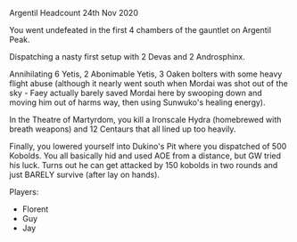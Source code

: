 Argentil Headcount
24th Nov 2020

You went undefeated in the first 4 chambers of the gauntlet on Argentil Peak.

Dispatching a nasty first setup with 2 Devas and 2 Androsphinx.

Annihilating 6 Yetis, 2 Abonimable Yetis, 3 Oaken bolters with some heavy flight abuse (although it nearly went south when Mordai was shot out of the sky - Faey actually barely saved Mordai here by swooping down and moving him out of harms way, then using Sunwuko's healing energy).

In the Theatre of Martyrdom, you kill a Ironscale Hydra (homebrewed with breath weapons) and 12 Centaurs that all lined up too heavily.

Finally, you lowered yourself into Dukino's Pit where you dispatched of 500 Kobolds.
You all basically hid and used AOE from a distance, but GW tried his luck. Turns out he can get attacked by 150 kobolds in two rounds and just BARELY survive (after lay on hands).

Players:
- Florent
- Guy
- Jay
